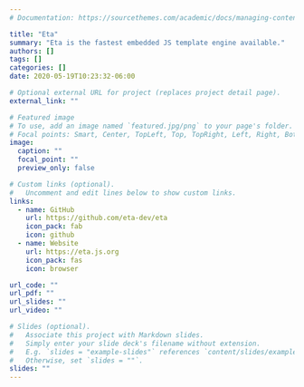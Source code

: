 ```yaml
---
# Documentation: https://sourcethemes.com/academic/docs/managing-content/

title: "Eta"
summary: "Eta is the fastest embedded JS template engine available."
authors: []
tags: []
categories: []
date: 2020-05-19T10:23:32-06:00

# Optional external URL for project (replaces project detail page).
external_link: ""

# Featured image
# To use, add an image named `featured.jpg/png` to your page's folder.
# Focal points: Smart, Center, TopLeft, Top, TopRight, Left, Right, BottomLeft, Bottom, BottomRight.
image:
  caption: ""
  focal_point: ""
  preview_only: false

# Custom links (optional).
#   Uncomment and edit lines below to show custom links.
links:
  - name: GitHub
    url: https://github.com/eta-dev/eta
    icon_pack: fab
    icon: github
  - name: Website
    url: https://eta.js.org
    icon_pack: fas
    icon: browser

url_code: ""
url_pdf: ""
url_slides: ""
url_video: ""

# Slides (optional).
#   Associate this project with Markdown slides.
#   Simply enter your slide deck's filename without extension.
#   E.g. `slides = "example-slides"` references `content/slides/example-slides.md`.
#   Otherwise, set `slides = ""`.
slides: ""
---
```

